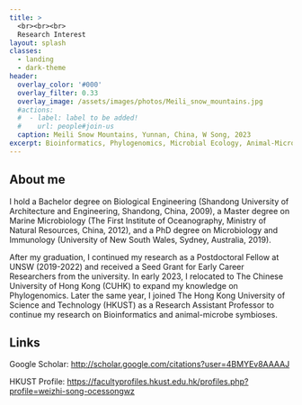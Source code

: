 ```yaml
---
title: >
  <br><br><br>
  Research Interest
layout: splash
classes:
  - landing
  - dark-theme
header:
  overlay_color: '#000'
  overlay_filter: 0.33
  overlay_image: /assets/images/photos/Meili_snow_mountains.jpg
  #actions:
  #  - label: label to be added!
  #    url: people#join-us
  caption: Meili Snow Mountains, Yunnan, China, W Song, 2023
excerpt: Bioinformatics, Phylogenomics, Microbial Ecology, Animal-Microbe Symbioses
---
```


## About me

I hold a Bachelor degree on Biological Engineering (Shandong University of Architecture and Engineering, Shandong, China, 2009), 
a Master degree on Marine Microbiology (The First Institute of Oceanography, Ministry of Natural Resources, China, 2012), 
and a PhD degree on Microbiology and Immunology (University of New South Wales, Sydney, Australia, 2019). 

After my graduation, I continued my research as a Postdoctoral Fellow at UNSW (2019-2022) and received a Seed Grant for Early Career Researchers from the university.
In early 2023, I relocated to The Chinese University of Hong Kong (CUHK) to expand my knowledge on Phylogenomics. 
Later the same year, I joined The Hong Kong University of Science and Technology (HKUST) as a Research Assistant Professor to continue my research on Bioinformatics and animal-microbe symbioses.

## Links

Google Scholar: http://scholar.google.com/citations?user=4BMYEv8AAAAJ

HKUST Profile: https://facultyprofiles.hkust.edu.hk/profiles.php?profile=weizhi-song-ocessongwz

